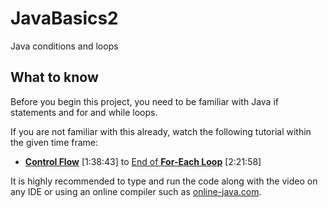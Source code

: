 # JavaBasics2
Java conditions and loops

## What to know
Before you begin this project, you need to be familiar with Java if statements and for and while loops.
  
If you are not familiar with this already, watch the following tutorial within the given time frame:  
- [**Control Flow**](https://youtu.be/eIrMbAQSU34?t=5923) [1:38:43] to [End of **For-Each Loop**](https://youtu.be/eIrMbAQSU34?t=8518) [2:21:58]  
  
It is highly recommended to type and run the code along with the video on any IDE or using an online compiler such as [online-java.com](https://www.online-java.com/online_java_compiler).  
